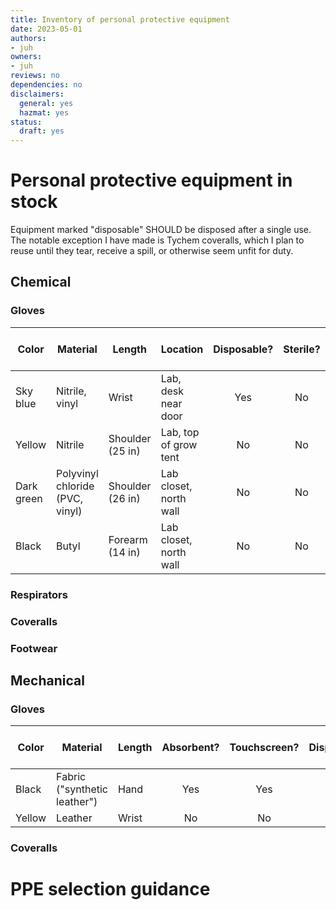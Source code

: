 ```yaml
---
title: Inventory of personal protective equipment
date: 2023-05-01
authors:
- juh
owners:
- juh
reviews: no
dependencies: no
disclaimers:
  general: yes
  hazmat: yes
status:
  draft: yes
---
```


# Personal protective equipment in stock

Equipment marked "disposable" SHOULD be disposed after a single use. The notable exception I have made is Tychem coveralls, which I plan to reuse until they tear, receive a spill, or otherwise seem unfit for duty.

## Chemical

### Gloves

| Color | Material | Length | Location | Disposable? | Sterile? | Qty pairs (est) | ASIN |
|-------|----------|--------|----------|:-----------:|:--------:|:---------------:|:----:|
| Sky blue | Nitrile, vinyl | Wrist | Lab, desk near door | Yes | No | 20 | [B08Y97C3WV](https://amazon.com/dp/B08Y97C3WV) |
| Yellow | Nitrile | Shoulder (25 in) | Lab, top of grow tent | No | No | 1 | [B004A9KI7W](https://amazon.com/dp/B004A9KI7W) |
| Dark green | Polyvinyl chloride (PVC, vinyl) | Shoulder (26 in) | Lab closet, north wall | No | No | 1 | [B086W34VWR](https://amazon.com/dp/B086W34VWR) |
| Black | Butyl | Forearm (14 in) | Lab closet, north wall | No | No | 1 | [B00MA47WVO](https://amazon.com/dp/B00MA47WVO) |

### Respirators



### Coveralls

### Footwear

## Mechanical

### Gloves

| Color | Material | Length | Absorbent? | Touchscreen? | Disposable? | Sterile? | Qty pairs (est) | ASIN |
|-------|----------|--------|:----------:|:------------:|:-----------:|:--------:|:---------------:|:----:|
| Black | Fabric ("synthetic leather") | Hand | Yes | Yes | No | No | 2 | [B0001VNZQO](https://amazon.com/dp/B0001VNZQO) |
| Yellow | Leather | Wrist | No | No | No | No | 1 | [B01LPRWBW6](https://amazon.com/dp/B01LPRWBW6) |

### Coveralls



# PPE selection guidance
